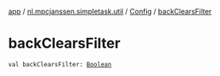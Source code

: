 [app](../../index.md) / [nl.mpcjanssen.simpletask.util](../index.md) / [Config](index.md) / [backClearsFilter](.)

# backClearsFilter

`val backClearsFilter: `[`Boolean`](https://kotlinlang.org/api/latest/jvm/stdlib/kotlin/-boolean/index.html)